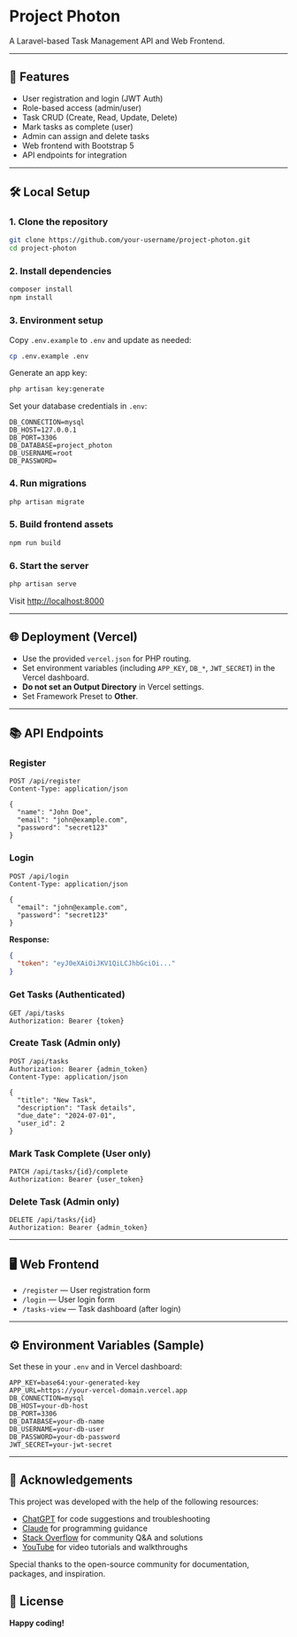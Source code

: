 # Project Photon

A Laravel-based Task Management API and Web Frontend.

---

## 🚀 Features

- User registration and login (JWT Auth)
- Role-based access (admin/user)
- Task CRUD (Create, Read, Update, Delete)
- Mark tasks as complete (user)
- Admin can assign and delete tasks
- Web frontend with Bootstrap 5
- API endpoints for integration

---

## 🛠️ Local Setup

### 1. Clone the repository

```sh
git clone https://github.com/your-username/project-photon.git
cd project-photon
```

### 2. Install dependencies

```sh
composer install
npm install
```

### 3. Environment setup

Copy `.env.example` to `.env` and update as needed:

```sh
cp .env.example .env
```

Generate an app key:

```sh
php artisan key:generate
```

Set your database credentials in `.env`:

```
DB_CONNECTION=mysql
DB_HOST=127.0.0.1
DB_PORT=3306
DB_DATABASE=project_photon
DB_USERNAME=root
DB_PASSWORD=
```

### 4. Run migrations

```sh
php artisan migrate
```

### 5. Build frontend assets

```sh
npm run build
```

### 6. Start the server

```sh
php artisan serve
```

Visit [http://localhost:8000](http://localhost:8000)

---

## 🌐 Deployment (Vercel)

- Use the provided `vercel.json` for PHP routing.
- Set environment variables (including `APP_KEY`, `DB_*`, `JWT_SECRET`) in the Vercel dashboard.
- **Do not set an Output Directory** in Vercel settings.
- Set Framework Preset to **Other**.

---

## 📚 API Endpoints

### Register

```http
POST /api/register
Content-Type: application/json

{
  "name": "John Doe",
  "email": "john@example.com",
  "password": "secret123"
}
```

### Login

```http
POST /api/login
Content-Type: application/json

{
  "email": "john@example.com",
  "password": "secret123"
}
```
**Response:**
```json
{
  "token": "eyJ0eXAiOiJKV1QiLCJhbGciOi..."
}
```

### Get Tasks (Authenticated)

```http
GET /api/tasks
Authorization: Bearer {token}
```

### Create Task (Admin only)

```http
POST /api/tasks
Authorization: Bearer {admin_token}
Content-Type: application/json

{
  "title": "New Task",
  "description": "Task details",
  "due_date": "2024-07-01",
  "user_id": 2
}
```

### Mark Task Complete (User only)

```http
PATCH /api/tasks/{id}/complete
Authorization: Bearer {user_token}
```

### Delete Task (Admin only)

```http
DELETE /api/tasks/{id}
Authorization: Bearer {admin_token}
```

---

## 🖥️ Web Frontend

- `/register` — User registration form
- `/login` — User login form
- `/tasks-view` — Task dashboard (after login)

---

## ⚙️ Environment Variables (Sample)

Set these in your `.env` and in Vercel dashboard:

```
APP_KEY=base64:your-generated-key
APP_URL=https://your-vercel-domain.vercel.app
DB_CONNECTION=mysql
DB_HOST=your-db-host
DB_PORT=3306
DB_DATABASE=your-db-name
DB_USERNAME=your-db-user
DB_PASSWORD=your-db-password
JWT_SECRET=your-jwt-secret
```

---
## 🙏 Acknowledgements

This project was developed with the help of the following resources:

- [ChatGPT](https://chat.openai.com/) for code suggestions and troubleshooting
- [Claude](https://claude.ai/) for programming guidance
- [Stack Overflow](https://stackoverflow.com/) for community Q&A and solutions
- [YouTube](https://www.youtube.com/) for video tutorials and walkthroughs

Special thanks to the open-source community for documentation, packages, and inspiration.
## 📝 License

**Happy coding!**

